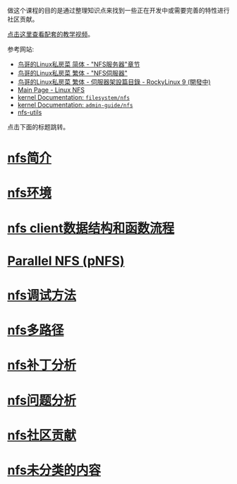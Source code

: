 做这个课程的目的是通过整理知识点来找到一些正在开发中或需要完善的特性进行社区贡献。

[点击这里查看配套的教学视频](https://chenxiaosong.com/course/nfs/video.html)。

参考网站:

- [鸟哥的Linux私房菜 简体 - "NFS服务器"章节](http://cn.linux.vbird.org/linux_server/#part3)
- [鸟哥的Linux私房菜 繁体 - "NFS伺服器"](https://linux.vbird.org/linux_server/centos6/0330nfs.php)
- [鸟哥的Linux私房菜 繁体 - 伺服器架設篇目錄 - RockyLinux 9 (開發中)](https://linux.vbird.org/linux_server/rocky9/)
- [Main Page - Linux NFS](https://linux-nfs.org/wiki/index.php/Main_Page)
- [kernel Documentation: `filesystem/nfs`](https://github.com/torvalds/linux/tree/master/Documentation/filesystems/nfs)
- [kernel Documentation: `admin-guide/nfs`](https://github.com/torvalds/linux/tree/master/Documentation/admin-guide/nfs)
- [nfs-utils](https://git.kernel.org/pub/scm/linux/kernel/git/rw/nfs-utils.git)

点击下面的标题跳转。

# [nfs简介](https://chenxiaosong.com/course/nfs/introduction.html)

# [nfs环境](https://chenxiaosong.com/course/nfs/environment.html)

# [nfs client数据结构和函数流程](https://chenxiaosong.com/course/nfs/client.html)

# [Parallel NFS (pNFS)](https://chenxiaosong.com/course/nfs/pnfs.html)

# [nfs调试方法](https://chenxiaosong.com/course/nfs/debug.html)

# [nfs多路径](https://chenxiaosong.com/course/nfs/-multipath.html)

# [nfs补丁分析](https://chenxiaosong.com/course/nfs/patch.html)

# [nfs问题分析](https://chenxiaosong.com/course/nfs/issue.html)

# [nfs社区贡献](https://chenxiaosong.com/course/nfs/mailing-list.html)

# [nfs未分类的内容](https://chenxiaosong.com/course/nfs/other.html)
